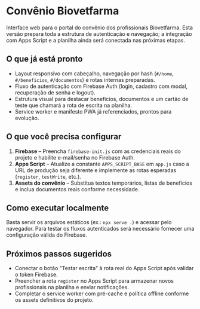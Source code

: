# Convênio Biovetfarma

Interface web para o portal do convênio dos profissionais Biovetfarma. Esta versão prepara toda a estrutura de autenticação e navegação; a integração com Apps Script e a planilha ainda será conectada nas próximas etapas.

## O que já está pronto

- Layout responsivo com cabeçalho, navegação por hash (`#/home`, `#/beneficios`, `#/documentos`) e rotas internas preparadas.
- Fluxo de autenticação com Firebase Auth (login, cadastro com modal, recuperação de senha e logout).
- Estrutura visual para destacar benefícios, documentos e um cartão de teste que chamará a rota de escrita na planilha.
- Service worker e manifesto PWA já referenciados, prontos para evolução.

## O que você precisa configurar

1. **Firebase** – Preencha `firebase-init.js` com as credenciais reais do projeto e habilite e-mail/senha no Firebase Auth.
2. **Apps Script** – Atualize a constante `APPS_SCRIPT_BASE` em `app.js` caso a URL de produção seja diferente e implemente as rotas esperadas (`register`, `testWrite`, etc.).
3. **Assets do convênio** – Substitua textos temporários, listas de benefícios e inclua documentos reais conforme necessidade.

## Como executar localmente

Basta servir os arquivos estáticos (ex.: `npx serve .`) e acessar pelo navegador. Para testar os fluxos autenticados será necessário fornecer uma configuração válida do Firebase.

## Próximos passos sugeridos

- Conectar o botão "Testar escrita" à rota real do Apps Script após validar o token Firebase.
- Preencher a rota `register` no Apps Script para armazenar novos profissionais na planilha e enviar notificações.
- Completar o service worker com pré-cache e política offline conforme os assets definitivos do projeto.
